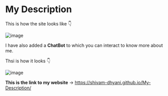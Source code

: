 # My Description

This is how the site looks like 👇

![image](https://user-images.githubusercontent.com/69079491/117398735-93e2ee00-af1c-11eb-8c42-fe945608621e.png)

I have also added a **ChatBot** to which you can interact to know more about me. 

Thsi is how it looks 👇

![image](https://user-images.githubusercontent.com/69079491/117399021-30a58b80-af1d-11eb-9e13-99524cb05f10.png)

**This is the link to my website** -> https://shivam-dhyani.github.io/My-Description/
